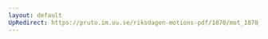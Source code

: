 ```yaml
---
layout: default
UpRedirect: https://pruto.im.uu.se/riksdagen-motions-pdf/1870/mot_1870__ak__231.pdf
---
```

